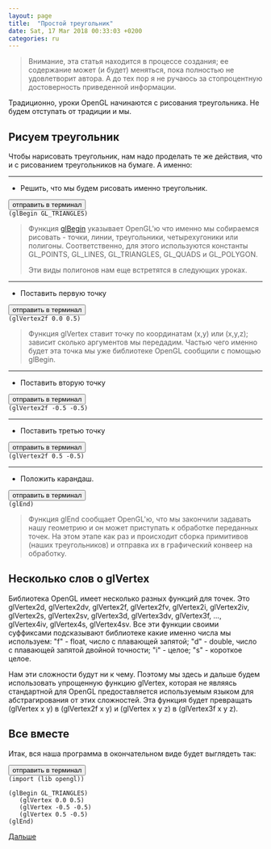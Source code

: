 ```yaml
---
layout: page
title:  "Простой треугольник"
date: Sat, 17 Mar 2018 00:33:03 +0200
categories: ru
---
```


> Внимание, эта статья находится в процессе создания; ее содержание может (и будет) меняться, пока полностью не удовлетворит автора. А до тех пор я не ручаюсь за стопроцентную достоверность приведенной информации.


Традиционно, уроки OpenGL начинаются с рисования треугольника. Не будем отступать от традиции и мы.


## Рисуем треугольник

Чтобы нарисовать треугольник, нам надо проделать те же действия, что и с рисованием треугольников на бумаге. А именно:

---
* Решить, что мы будем рисовать именно треугольник.
<pre><button class="doit" onclick="doit(line1.textContent)">отправить в терминал</button><code id="line1" data-language="ol">
(glBegin GL_TRIANGLES)
</code></pre>

> Функция [glBegin](https://www.khronos.org/registry/OpenGL-Refpages/gl2.1/xhtml/glBegin.xml) указывает OpenGL'ю что именно мы собираемся рисовать - точки, линии, треугольники, четырехугоники или полигоны. Соответственно, для этого используются константы GL_POINTS, GL_LINES, GL_TRIANGLES, GL_QUADS и GL_POLYGON.
>
> Эти виды полигонов нам еще встретятся в следующих уроках.

---
* Поставить первую точку
<pre><button class="doit" onclick="doit(line2.textContent)">отправить в терминал</button><code id="line2" data-language="ol">
(glVertex2f 0.0 0.5)
</code></pre>

> Функция glVertex ставит точку по координатам (x,y) или (x,y,z); зависит сколько аргументов мы передадим. Частью чего именно будет эта точка мы уже библиотеке OpenGL сообщили с помощью glBegin.

---
* Поставить вторую точку
<pre><button class="doit" onclick="doit(line3.textContent)">отправить в терминал</button><code id="line3" data-language="ol">
(glVertex2f -0.5 -0.5)
</code></pre>

---
* Поставить третью точку
<pre><button class="doit" onclick="doit(line4.textContent)">отправить в терминал</button><code id="line4" data-language="ol">
(glVertex2f 0.5 -0.5)
</code></pre>

---
* Положить карандаш.
<pre><button class="doit" onclick="doit(line5.textContent)">отправить в терминал</button><code id="line5" data-language="ol">
(glEnd)
</code></pre>

> Функция glEnd сообщает OpenGL'ю, что мы закончили задавать нашу геометрию и он может приступать к обработке переданных точек. На этом этапе как раз и происходит сборка примитивов (наших треугольников) и отправка их в графический конвеер на обработку.


## Несколько слов о glVertex

Библиотека OpenGL имеет несколько разных функций для точек. Это glVertex2d, glVertex2dv, glVertex2f, glVertex2fv, glVertex2i, glVertex2iv, glVertex2s, glVertex2sv, glVertex3d, glVertex3dv, glVertex3f, ..., glVertex4iv, glVertex4s, glVertex4sv. Все эти функции своими суффиксами подсказывают библиотеке какие именно числа мы используем: "f" - float, число с плавающей запятой; "d" - double, число с плавающей запятой двойной точности; "i" - целое; "s" - короткое целое.

Нам эти сложности будут ни к чему. Поэтому мы здесь и дальше будем использовать упрощенную функцию glVertex, которая не являясь стандартной для OpenGL предоставляется используемым языком для абстрагирования от этих сложностей. Эта функция будет превращать (glVertex x y) в (glVertex2f x y) и (glVertex x y z) в (glVertex3f x y z). 


## Все вместе

Итак, вся наша программа в окончательном виде будет выглядеть так:

<pre><button class="doit" onclick="doit(lines.textContent)">отправить в терминал</button><code id="lines" data-language="ol">
(import (lib opengl))

(glBegin GL_TRIANGLES)
   (glVertex 0.0 0.5)
   (glVertex -0.5 -0.5)
   (glVertex 0.5 -0.5)
(glEnd)
</code></pre>

[Дальше](?ru/simple-colored-triangle)